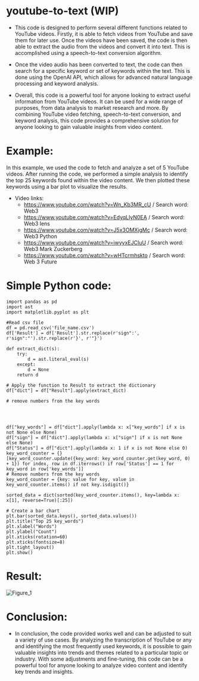 # youtube-to-text (WIP)

* This code is designed to perform several different functions related to YouTube videos. Firstly, it is able to fetch videos from YouTube and save them for later use. Once the videos have been saved, the code is then able to extract the audio from the videos and convert it into text. This is accomplished using a speech-to-text conversion algorithm.

* Once the video audio has been converted to text, the code can then search for a specific keyword or set of keywords within the text. This is done using the OpenAI API, which allows for advanced natural language processing and keyword analysis.

* Overall, this code is a powerful tool for anyone looking to extract useful information from YouTube videos. It can be used for a wide range of purposes, from data analysis to market research and more. By combining YouTube video fetching, speech-to-text conversion, and keyword analysis, this code provides a comprehensive solution for anyone looking to gain valuable insights from video content.


# Example:

In this example, we used the code to fetch and analyze a set of 5 YouTube videos. After running the code, we performed a simple analysis to identify the top 25 keywords found within the video content. We then plotted these keywords using a bar plot to visualize the results.

* Video links:
  * https://www.youtube.com/watch?v=Wn_Kb3MR_cU / Search word: Web3
  * https://www.youtube.com/watch?v=EdyqLlyN0EA / Search word: Web3 lens
  * https://www.youtube.com/watch?v=J5x3OMXjgMc / Search word: Web3 Python
  * https://www.youtube.com/watch?v=iwyyxEJCIuU / Search word: Web3 Mark Zuckerberg
  * https://www.youtube.com/watch?v=wHTcrmhskto / Search word: Web 3 Future



# Simple Python code:
```
import pandas as pd
import ast
import matplotlib.pyplot as plt

#Read csv file
df = pd.read_csv('file_name.csv')
df['Result'] = df['Result'].str.replace(r'sign":', r'sign":"').str.replace(r'}', r'"}')

def extract_dict(s):
    try:
        d = ast.literal_eval(s)
    except:
        d = None
    return d

# Apply the function to Result to extract the dictionary
df["dict"] = df["Result"].apply(extract_dict)

# remove numbers from the key words




df["key_words"] = df["dict"].apply(lambda x: x["key_words"] if x is not None else None)
df["sign"] = df["dict"].apply(lambda x: x["sign"] if x is not None else None)
df["Status"] = df["dict"].apply(lambda x: 1 if x is not None else 0)
key_word_counter = {}
[key_word_counter.update({key_word: key_word_counter.get(key_word, 0) + 1}) for index, row in df.iterrows() if row['Status'] == 1 for key_word in row['key_words']]
# Remove numbers from the key words
key_word_counter = {key: value for key, value in key_word_counter.items() if not key.isdigit()}

sorted_data = dict(sorted(key_word_counter.items(), key=lambda x: x[1], reverse=True)[:25])

# Create a bar chart
plt.bar(sorted_data.keys(), sorted_data.values())
plt.title("Top 25 key_words")
plt.xlabel("Words")
plt.ylabel("Count")
plt.xticks(rotation=60)
plt.xticks(fontsize=8)
plt.tight_layout()
plt.show()

```

# Result:

![Figure_1](https://user-images.githubusercontent.com/71639133/222538135-36ed2e6d-6e00-483d-b02f-4a240c9f253d.png)

# Conclusion:
 * In conclusion, the code provided works well and can be adjusted to suit a variety of use cases. By analyzing the transcription of YouTube or any and identifying the most frequently used keywords, it is possible to gain valuable insights into trends and themes related to a particular topic or industry. With some adjustments and fine-tuning, this code can be a powerful tool for anyone looking to analyze video content and identify key trends and insights.
